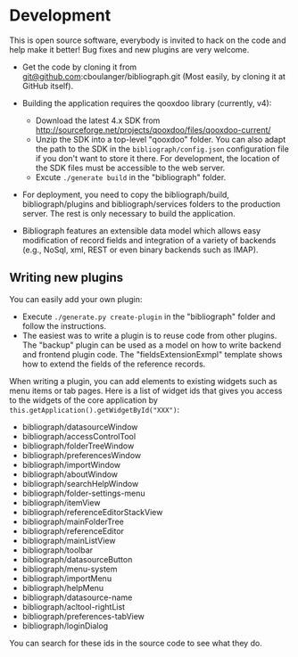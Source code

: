 Development
===========

This is open source software, everybody is invited to hack on the code and help 
make it better! Bug fixes and new plugins are very welcome.

- Get the code by cloning it from git@github.com:cboulanger/bibliograph.git 
  (Most easily, by cloning it at GitHub itself).
- Building the application requires the qooxdoo library (currently, v4):
    * Download the latest 4.x SDK from
      http://sourceforge.net/projects/qooxdoo/files/qooxdoo-current/
    * Unzip the SDK into a top-level "qooxdoo" folder. You can also adapt the path
      to the SDK in the `bibliograph/config.json` configuration file if you don't
      want to store it there. For development, the location of the SDK files must
      be accessible to the web server.
    * Excute `./generate build` in the "bibliograph" folder.

- For deployment, you need to copy the bibliograph/build, bibliograph/plugins and
  bibliograph/services folders to the production server. The rest is only 
  necessary to build the application.
- Bibliograph features an extensible data model which allows easy modification of
  record fields and integration of a variety of backends (e.g., NoSql, xml, REST or
  even binary backends such as IMAP).

Writing new plugins
-------------------

You can easily add your own plugin:
- Execute `./generate.py create-plugin` in the "bibliograph" folder and follow the
  instructions.
- The easiest was to write a plugin is to reuse code from other plugins. The 
  "backup" plugin can be used as a model on how to write backend and
  frontend plugin code. The "fieldsExtensionExmpl" template shows how to extend
  the fields of the reference records.

When writing a plugin, you can add elements to existing widgets such as menu 
items or tab pages. Here is a list of widget ids that gives you access to 
the widgets of the core application by `this.getApplication().getWidgetById("XXX")`:

- bibliograph/datasourceWindow
- bibliograph/accessControlTool
- bibliograph/folderTreeWindow
- bibliograph/preferencesWindow
- bibliograph/importWindow
- bibliograph/aboutWindow
- bibliograph/searchHelpWindow
- bibliograph/folder-settings-menu
- bibliograph/itemView
- bibliograph/referenceEditorStackView
- bibliograph/mainFolderTree
- bibliograph/referenceEditor
- bibliograph/mainListView
- bibliograph/toolbar
- bibliograph/datasourceButton
- bibliograph/menu-system
- bibliograph/importMenu
- bibliograph/helpMenu
- bibliograph/datasource-name
- bibliograph/acltool-rightList
- bibliograph/preferences-tabView
- bibliograph/loginDialog

You can search for these ids in the source code to see what they do. 